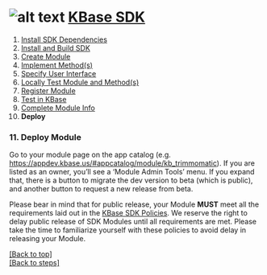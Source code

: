 # <A NAME="top"></a>![alt text](https://avatars2.githubusercontent.com/u/1263946?v=3&s=84 "KBase") [KBase SDK](../README.md)

1. [Install SDK Dependencies](kb_sdk_dependencies.md)
2. [Install and Build SDK](kb_sdk_install_and_build.md)
3. [Create Module](kb_sdk_create_module.md)
5. [Implement Method(s)](kb_sdk_impl_methods.md)
6. [Specify User Interface](kb_sdk_make_ui.md)
7. [Locally Test Module and Method(s)](kb_sdk_local_test_module.md)
8. [Register Module](kb_sdk_register_module.md)
9. [Test in KBase](kb_sdk_test_in_kbase.md)
10. [Complete Module Info](kb_sdk_complete_module_info.md)
11. **Deploy**
 

### 11. Deploy Module

Go to your module page on the app catalog (e.g. https://appdev.kbase.us/#appcatalog/module/kb_trimmomatic).  If you are listed as an owner, you’ll see a ‘Module Admin Tools’ menu.  If you expand that, there is a button to migrate the dev version to beta (which is public), and another button to request a new release from beta.

Please bear in mind that for public release, your Module **MUST** meet all the requirements laid out in the [KBase SDK Policies](https://github.com/kbase/project_guides/blob/master/SDK_Guidelines.md).  We reserve the right to delay public release of SDK Modules until all requirements are met.  Please take the time to familiarize yourself with these policies to avoid delay in releasing your Module.


[\[Back to top\]](#top)<br>
[\[Back to steps\]](../README.md#steps)
